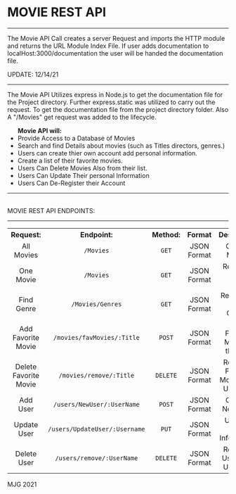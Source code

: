 <h1>MOVIE REST API</h1>
<hr>
<p>The Movie API Call creates a server Request and imports the HTTP module and returns the URL Module Index File. 
If user adds documentation to localHost:3000/documentation the user will be handed the documentation file.</p>

UPDATE: 12/14/21<br>
<hr>
<p>The Movie API Utilizes express in Node.js to get the documentation file for the Project directory. Further
    express.static was utilized to carry out the request. To get the documentation file from the project directory folder.
    Also A "/Movies"  get request was added to the lifecycle.
</p>

<ul><strong>Movie API will:</strong>
    <li>Provide Access to a Database of Movies</li>
    <li> Search and find Details about movies 
    (such as Titles directors, genres.) </li>
    <li>Users can create thier own account
    add personal information.</li>
    <li>Create a list of their favorite movies.</li>
    <li> Users Can Delete Movies Also from their list.</li>
    <li> Users Can Update Their personal Information</li>
    <li>Users Can De-Register their Account</li>
</ul>
<hr>
<br>
MOVIE REST API ENDPOINTS:
<hr>
<table style="text-align:center">
  <tr>
    <th>Request:</th>
    <th>Endpoint:</th>
    <th>Method:</th>
    <th>Format</th>
    <th>Description<th>
  </tr>
  <tr>
    <td>All Movies</td>
    <td><code>/Movies</code></td>
    <td><code>GET</code></td>
    <td>JSON Format</td>
    <td>Gets All Movies</td>
  </tr>
  <tr>
    <td>One Movie</td>
    <td><code>/Movies</code></td>
    <td><code>GET</code></td>
    <td>JSON Format</td>
    <td>Returns a Single Movie</td>
  </tr>
  <tr>
    <td>Find Genre</td>
    <td><code>/Movies/Genres</code></td>
    <td><code>GET</code></td>
    <td>JSON Format</td>
    <td>Returns All Movie Genres</td>
  </tr>
  <tr>
    <td>Add Favorite Movie</td>
    <td><code>/movies/favMovies/:Title</code></td>
    <td><code>POST</code></td>
    <td>JSON Format</td>
    <td>Adds Favorite Movie to their list</td>
  </tr>
  <tr>
    <td>Delete Favorite Movie</td>
    <td><code>/movies/remove/:Title</code></td>
    <td><code>DELETE</code></td>
    <td>JSON Format</td>
    <td>Removes Favorite Movie from Users list</td>
  </tr>
  <tr>
    <td>Add User</td>
    <td><code>/users/NewUser/:UserName</code></td>
    <td><code>POST</code></td>
    <td>JSON Format</td>
    <td>Creates New User</td>
  </tr>
  <tr>
    <td>Update User</td>
    <td><code>/users/UpdateUser/:Username</code></td>
    <td><code>PUT</code></td>
    <td>JSON Format</td>
    <td>Updates User Information</td>
  </tr>
  <tr>
    <td>Delete User</td>
    <td><code>/users/remove/:UserName</code></td>
    <td><code>DELETE</code></td>
    <td>JSON Format</td>
    <td>Removes User from Users list</td>
  </tr>
  </table>



MJG 2021
